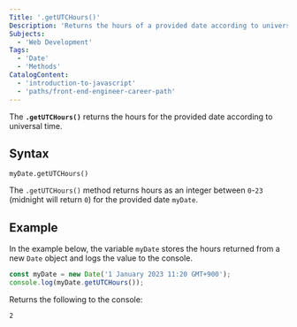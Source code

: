 ```yaml
---
Title: '.getUTCHours()'
Description: 'Returns the hours of a provided date according to universal time.'
Subjects:
  - 'Web Development'
Tags:
  - 'Date'
  - 'Methods'
CatalogContent:
  - 'introduction-to-javascript'
  - 'paths/front-end-engineer-career-path'
---
```


The **`.getUTCHours()`** returns the hours for the provided date according to universal time.

## Syntax

```pseudo
myDate.getUTCHours()
```

The `.getUTCHours()` method returns hours as an integer between `0`-`23` (midnight will return `0`) for the provided date `myDate`.

## Example

In the example below, the variable `myDate` stores the hours returned from a new `Date` object and logs the value to the console.

```js
const myDate = new Date('1 January 2023 11:20 GMT+900');
console.log(myDate.getUTCHours());
```

Returns the following to the console:

```shell
2
```
